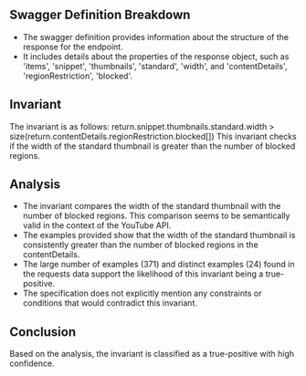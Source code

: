 ## Swagger Definition Breakdown
- The swagger definition provides information about the structure of the response for the endpoint.
- It includes details about the properties of the response object, such as 'items', 'snippet', 'thumbnails', 'standard', 'width', and 'contentDetails', 'regionRestriction', 'blocked'.

## Invariant
The invariant is as follows:
return.snippet.thumbnails.standard.width > size(return.contentDetails.regionRestriction.blocked[])
This invariant checks if the width of the standard thumbnail is greater than the number of blocked regions.

## Analysis
- The invariant compares the width of the standard thumbnail with the number of blocked regions. This comparison seems to be semantically valid in the context of the YouTube API.
- The examples provided show that the width of the standard thumbnail is consistently greater than the number of blocked regions in the contentDetails.
- The large number of examples (371) and distinct examples (24) found in the requests data support the likelihood of this invariant being a true-positive.
- The specification does not explicitly mention any constraints or conditions that would contradict this invariant.

## Conclusion
Based on the analysis, the invariant is classified as a true-positive with high confidence.
